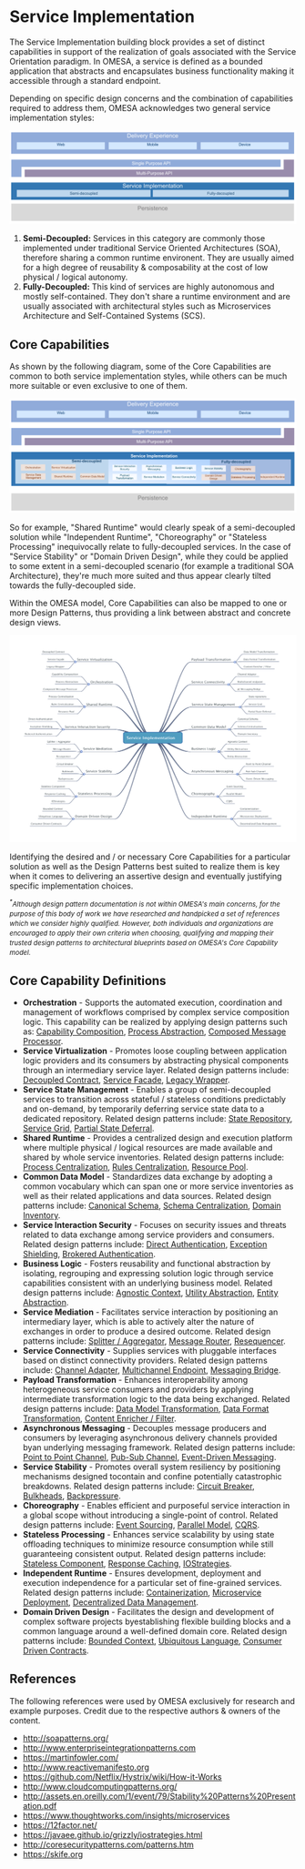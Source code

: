 # Service Implementation

The Service Implementation building block provides a set of distinct capabilities in support of the realization of goals associated with the Service Orientation paradigm. In OMESA, a service is defined as a bounded application that abstracts and encapsulates business functionality making it accessible through a standard endpoint.

Depending on specific design concerns and the combination of capabilities required to address them, OMESA acknowledges two general service implementation styles: 

![](/images/omesa_service_implementation_1.png)

1. **Semi-Decoupled:** Services in this category are commonly those implemented under traditional Service Oriented Architectures (SOA), therefore sharing a common runtime environent. They are usually aimed for a high degree of reusability & composability at the cost of low physical / logical autonomy. 
2. **Fully-Decoupled:** This kind of services are highly autonomous and mostly self-contained. They don't share a runtime environment and are usually associated with architectural styles such as Microservices Architecture and Self-Contained Systems (SCS).

## Core Capabilities

As shown by the following diagram, some of the Core Capabilities are common to both service implementation styles, while others can be much more suitable or even exclusive to one of them. 

![](/images/omesa_service_implementation_2.png)

So for example, "Shared Runtime" would clearly speak of a semi-decoupled solution while "Independent Runtime", "Choreography" or "Stateless Processing" inequivocally relate to fully-decoupled services. In the case of "Service Stability" or "Domain Driven Design", while they could be applied to some extent in a semi-decoupled scenario (for example a traditional SOA Architecture), they're much more suited and thus appear clearly tilted towards the fully-decoupled side.

Within the OMESA model, Core Capabilities can also be mapped to one or more Design Patterns, thus providing a link between abstract and concrete design views. 

![](/images/omesa_service_implementation_3.png)

Identifying the desired and / or necessary Core Capabilities for a particular solution as well as the Design Patterns best suited to realize them is key when it comes to delivering an assertive design and eventually justifying specific implementation choices. 

<i><small><sup>*</sup>Although design pattern documentation is not within OMESA's main concerns, for the purpose of this body of work we have researched and handpicked a set of references which we consider highly qualified. However, both individuals and organizations are encouraged to apply their own criteria when choosing, qualifying and mapping their trusted design patterns to architectural blueprints based on OMESA's Core Capability model.</small></i>

## Core Capability Definitions

* **Orchestration** - Supports the automated execution, coordination and management of workflows comprised by complex service composition logic. This capability can be realized by applying design patterns such as: [Capability Composition][link1], [Process Abstraction][link2], [Composed Message Processor][link3].
* **Service Virtualization** - Promotes loose coupling between application logic providers and its consumers by abstracting physical components through an intermediary service layer. Related design patterns include: [Decoupled Contract][link4], [Service Facade][link5], [Legacy Wrapper][link6].
* **Service State Management** - Enables a group of semi-decoupled services to transition across stateful / stateless conditions predictably and on-demand, by temporarily deferring service state data to a dedicated repository. Related design patterns include: [State Repository][link7], [Service Grid][link8], [Partial State Deferral][link9].
* **Shared Runtime** - Provides a centralized design and execution platform where multiple physical / logical resources are made available and shared by whole service inventories. Related design patterns include: [Process Centralization][link10], [Rules Centralization][link11], [Resource Pool][link12].
* **Common Data Model** - Standardizes data exchange by adopting a common vocabulary which can span one or more service inventories as well as their related applications and data sources. Related design patterns include: [Canonical Schema][link13], [Schema Centralization][link14], [Domain Inventory][link15].
* **Service Interaction Security** - Focuses on security issues and threats related to data exchange among service providers and consumers. Related design patterns include: [Direct Authentication][link16], [Exception Shielding][link17], [Brokered Authentication][link18].
* **Business Logic** - Fosters reusability and functional abstraction by isolating, regrouping and expressing solution logic through service capabilities consistent with an underlying business model. Related design patterns include: [Agnostic Context][link19], [Utility Abstraction][link20], [Entity Abstraction][link21].
* **Service Mediation** - Facilitates service interaction by positioning an intermediary layer, which is able to actively alter the nature of exchanges in order to produce a desired outcome. Related design patterns include: [Splitter / Aggregator][link22], [Message Router][link23], [Resequencer][link24].
* **Service Connectivity** - Supplies services with pluggable interfaces based on distinct connectivity providers. Related design patterns include: [Channel Adapter][link25], [Multichannel Endpoint][link26], [Messaging Bridge][link27].
* **Payload Transformation** - Enhances interoperability among heterogeneous service consumers and providers by applying intermediate transformation logic to the data being exchanged. Related design patterns include: [Data Model Transformation][link28], [Data Format Transformation][link29], [Content Enricher / Filter][link30].
* **Asynchronous Messaging** - Decouples message producers and consumers by leveraging asynchronous delivery channels provided byan underlying messaging framework. Related design patterns include: [Point to Point Channel][link31], [Pub-Sub Channel][link32], [Event-Driven Messaging][link33].
* **Service Stability** - Promotes overall system resiliency by positioning mechanisms designed tocontain and confine potentially catastrophic breakdowns. Related design patterns include: [Circuit Breaker][link34], [Bulkheads][link35], [Backpressure][link36].
* **Choreography** - Enables efficient and purposeful service interaction in a global scope without introducing a single-point of control. Related design patterns include: [Event Sourcing][link37], [Parallel Model][link38], [CQRS][link39].
* **Stateless Processing** - Enhances service scalability by using state offloading techniques to minimize resource consumption while still guaranteeing consistent output. Related design patterns include: [Stateless Component][link40], [Response Caching][link41], [IOStrategies][link42].
* **Independent Runtime** - Ensures development, deployment and execution independence for a particular set of fine-grained services. Related design patterns include: [Containerization][link43], [Microservice Deployment][link44], [Decentralized Data Management][link45].
* **Domain Driven Design** - Facilitates the design and development of complex software projects byestablishing flexible building blocks and a common language around a well-defined domain core. Related design patterns include: [Bounded Context][link46], [Ubiquitous Language][link47], [Consumer Driven Contracts][link48].

## References

The following references were used by OMESA exclusively for research and example purposes. Credit due to the respective authors & owners of the content.

* http://soapatterns.org/		
* http://www.enterpriseintegrationpatterns.com		
* https://martinfowler.com/		
* http://www.reactivemanifesto.org		
* https://github.com/Netflix/Hystrix/wiki/How-it-Works	
* http://www.cloudcomputingpatterns.org/	
* http://assets.en.oreilly.com/1/event/79/Stability%20Patterns%20Presentation.pdf	
* https://www.thoughtworks.com/insights/microservices	
* https://12factor.net/	
* https://javaee.github.io/grizzly/iostrategies.html
* http://coresecuritypatterns.com/patterns.htm		
* https://skife.org

[link1]: <http://soapatterns.org/design_patterns/capability_composition>
[link2]: <http://soapatterns.org/design_patterns/process_abstraction>
[link3]: <http://www.enterpriseintegrationpatterns.com/patterns/messaging/DistributionAggregate.html>
[link4]: <http://soapatterns.org/design_patterns/decoupled_contract>
[link5]: <http://soapatterns.org/design_patterns/service_facade>
[link6]: <http://soapatterns.org/design_patterns/legacy_wrapper>
[link7]: <http://soapatterns.org/design_patterns/state_repository>
[link8]: <http://soapatterns.org/design_patterns/service_grid>
[link9]: <http://soapatterns.org/design_patterns/partial_state_deferral>
[link10]: <http://soapatterns.org/design_patterns/process_centralization>
[link11]: <http://soapatterns.org/design_patterns/rules_centralization>
[link12]: <https://martinfowler.com/bliki/ResourcePool.html>
[link13]: <http://soapatterns.org/design_patterns/canonical_schema>
[link14]: <http://soapatterns.org/design_patterns/schema_centralization>
[link15]: <http://soapatterns.org/design_patterns/domain_inventory>
[link16]: <http://soapatterns.org/design_patterns/direct_authentication>
[link17]: <http://soapatterns.org/design_patterns/exception_shielding>
[link18]: <http://soapatterns.org/design_patterns/brokered_authentication>
[link19]: <http://soapatterns.org/design_patterns/agnostic_context>
[link20]: <http://soapatterns.org/design_patterns/utility_abstraction>
[link21]: <http://soapatterns.org/design_patterns/entity_abstraction>
[link22]: <http://www.enterpriseintegrationpatterns.com/patterns/messaging/Sequencer.html>
[link23]: <http://www.enterpriseintegrationpatterns.com/patterns/messaging/MessageRouter.html>
[link24]: <http://www.enterpriseintegrationpatterns.com/patterns/messaging/Resequencer.html>
[link25]: <http://www.enterpriseintegrationpatterns.com/patterns/messaging/ChannelAdapter.html>
[link26]: <http://soapatterns.org/design_patterns/multi_channel_endpoint>
[link27]: <http://www.enterpriseintegrationpatterns.com/patterns/messaging/MessagingBridge.html>
[link28]: <http://soapatterns.org/design_patterns/data_model_transformation>
[link29]: <http://soapatterns.org/design_patterns/data_format_transformation>
[link30]: <http://www.enterpriseintegrationpatterns.com/patterns/messaging/DataEnricher.html>
[link31]: <http://www.enterpriseintegrationpatterns.com/patterns/messaging/PointToPointChannel.html>
[link32]: <http://www.enterpriseintegrationpatterns.com/patterns/messaging/PublishSubscribeChannel.html>
[link33]: <http://soapatterns.org/design_patterns/event_driven_messaging>
[link34]: <https://martinfowler.com/bliki/CircuitBreaker.html>
[link35]: <https://skife.org/architecture/fault-tolerance/2009/12/31/bulkheads.html>
[link36]: <http://www.reactivemanifesto.org/glossary#Back-Pressure>
[link37]: <https://martinfowler.com/eaaDev/EventSourcing.html>
[link38]: <https://martinfowler.com/eaaDev/ParallelModel.html>
[link39]: <https://martinfowler.com/bliki/CQRS.html>
[link40]: <http://www.cloudcomputingpatterns.org/stateless_component/>
[link41]: <http://soapatterns.org/candidate_patterns/response_caching>
[link42]: <https://javaee.github.io/grizzly/iostrategies.html>
[link43]: <http://soapatterns.org/design_patterns/containerization>
[link44]: <http://soapatterns.org/design_patterns/microservice_deployment>
[link45]: <https://martinfowler.com/articles/microservices.html#DecentralizedDataManagement>
[link46]: <https://martinfowler.com/bliki/BoundedContext.html>
[link47]: <https://martinfowler.com/bliki/UbiquitousLanguage.html>
[link48]: <https://martinfowler.com/articles/consumerDrivenContracts.html>
